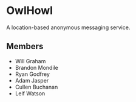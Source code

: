 # OwlHowl
A location-based anonymous messaging service.
## Members
* Will Graham
* Brandon Mondile
* Ryan Godfrey
* Adam Jasper
* Cullen Buchanan
* Leif Watson
